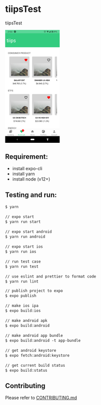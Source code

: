 # tiipsTest

tiipsTest

<img src="https://github.com/yeukfei02/tiipsTest/blob/master/screenshot.png" width="35%" height="35%">

## Requirement:

- install expo-cli
- install yarn
- install node (v12+)

## Testing and run:

```
$ yarn

// expo start
$ yarn run start

// expo start android
$ yarn run android

// expo start ios
$ yarn run ios

// run test case
$ yarn run test

// use eslint and prettier to format code
$ yarn run lint
```

```
// publish project to expo
$ expo publish

// make ios ipa
$ expo build:ios

// make android apk
$ expo build:android

// make android app bundle
$ expo build:android -t app-bundle

// get android keystore
$ expo fetch:android:keystore

// get current build status
$ expo build:status
```

## Contributing

Please refer to [CONTRIBUTING.md](https://github.com/yeukfei02/tiipsTest/blob/master/CONTRIBUTING.md)
